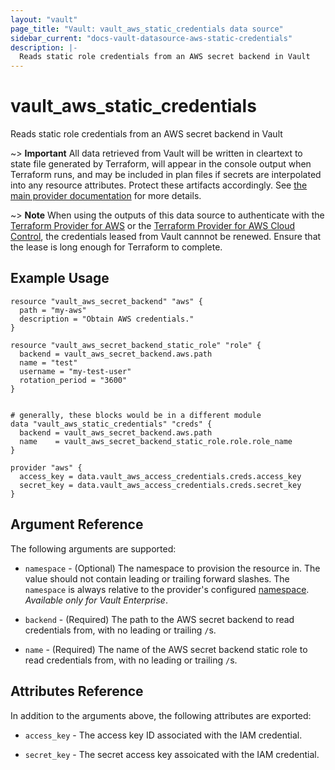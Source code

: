 ```yaml
---
layout: "vault"
page_title: "Vault: vault_aws_static_credentials data source"
sidebar_current: "docs-vault-datasource-aws-static-credentials"
description: |-
  Reads static role credentials from an AWS secret backend in Vault
---
```


# vault\_aws\_static\_credentials

Reads static role credentials from an AWS secret backend in Vault

~> **Important** All data retrieved from Vault will be
written in cleartext to state file generated by Terraform, will appear in
the console output when Terraform runs, and may be included in plan files
if secrets are interpolated into any resource attributes.
Protect these artifacts accordingly. See
[the main provider documentation](../index.html)
for more details.

~> **Note**
When using the outputs of this data source to authenticate with the [Terraform Provider for AWS](https://registry.terraform.io/providers/hashicorp/aws/latest/docs) or
the [Terraform Provider for AWS Cloud Control](https://registry.terraform.io/providers/hashicorp/awscc/latest/docs),
the credentials leased from Vault cannnot be renewed.
Ensure that the lease is long enough for Terraform to complete.

## Example Usage

```hcl
resource "vault_aws_secret_backend" "aws" {
  path = "my-aws"
  description = "Obtain AWS credentials."
}

resource "vault_aws_secret_backend_static_role" "role" {
  backend = vault_aws_secret_backend.aws.path
  name = "test"
  username = "my-test-user"
  rotation_period = "3600"
}


# generally, these blocks would be in a different module
data "vault_aws_static_credentials" "creds" {
  backend = vault_aws_secret_backend.aws.path
  name    = vault_aws_secret_backend_static_role.role.role_name
}

provider "aws" {
  access_key = data.vault_aws_access_credentials.creds.access_key
  secret_key = data.vault_aws_access_credentials.creds.secret_key
}
```

## Argument Reference

The following arguments are supported:

* `namespace` - (Optional) The namespace to provision the resource in.
  The value should not contain leading or trailing forward slashes.
  The `namespace` is always relative to the provider's configured [namespace](/docs/providers/vault#namespace).
  *Available only for Vault Enterprise*.

* `backend` - (Required) The path to the AWS secret backend to
read credentials from, with no leading or trailing `/`s.

* `name` - (Required) The name of the AWS secret backend static role to read
credentials from, with no leading or trailing `/`s.

## Attributes Reference

In addition to the arguments above, the following attributes are exported:

* `access_key` - The access key ID associated with the IAM credential.
 
* `secret_key` - The secret access key assoicated with the IAM credential.